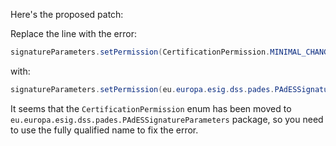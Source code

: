 Here's the proposed patch:

Replace the line with the error:
```java
signatureParameters.setPermission(CertificationPermission.MINIMAL_CHANGES_PERMITTED);
```
with:
```java
signatureParameters.setPermission(eu.europa.esig.dss.pades.PAdESSignatureParameters.CertificationPermission.MINIMAL_CHANGES_PERMITTED);
```
It seems that the `CertificationPermission` enum has been moved to `eu.europa.esig.dss.pades.PAdESSignatureParameters` package, so you need to use the fully qualified name to fix the error.